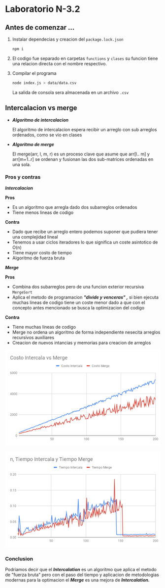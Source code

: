 # Laboratorio N-3.2

## **Antes de comenzar ...**

1. Instalar dependecias y creacion del `package.lock.json`

    ```bash
    npm i
    ```

2. El codigo fue separado en carpetas `functions` y `clases` su funcion tiene una relacion directa con el nombre respectivo.
3. Compilar el programa

    ```bash
    node index.js > data/data.csv
    ```

    La salida de consola sera almacenada en un archivo `.csv`

## Intercalacion vs merge

- ***Algoritmo de intercalacion***

    El algoritmo de intercalacion espera recibir un arreglo con sub arreglos ordenados, como se vio en clases

- ***Algoritmo de merge***

    El merge(arr, l, m, r) es un proceso clave que asume que arr[l.. m] y arr[m+1..r] se ordenan y fusionan las dos sub-matrices ordenadas en una sola.

### Pros y contras

***Intercalacion***

**Pros**

- Es un algoritmo que arregla dado dos subarreglos ordenados
- Tiene menos lineas de codigo

**Contra**

- Dado que recibe un arreglo entero podemos suponer que pudiera tener una complejidad lineal
- Tenemos a usar ciclos iteradores lo que significa un coste asintotico de O(n)
- Tiene mayor costo de tiempo
- Algoritmo de fuerza bruta

***Merge***

**Pros**

- Combina dos subarreglos pero de una funcion exterior recursiva `MergeSort`
- Aplica el metodo de programacion ***"divide y venceras" ,*** si bien ejecuta muchas lineas de codigo tiene un coste menor dado a que con el concepto antes mencionado se busca la optimizacion del codigo

**Contra**

- Tiene muchas lineas de codigo
- Merge no ordena un algoritmo de forma independiente nesecita arreglos recursivos auxiliares
- Creacion de nuevos intancias y memorias para creacion de arreglos

![Laboratorio%20N-3%202%205ba5b8d789d64c98acd5b564e51a8b57/Costo_Intercala_vs_Merge_(1).png](Laboratorio%20N-3%202%205ba5b8d789d64c98acd5b564e51a8b57/Costo_Intercala_vs_Merge_(1).png)

![Laboratorio%20N-3%202%205ba5b8d789d64c98acd5b564e51a8b57/n_Tiempo_Intercala_y_Tiempo_Merge.png](Laboratorio%20N-3%202%205ba5b8d789d64c98acd5b564e51a8b57/n_Tiempo_Intercala_y_Tiempo_Merge.png)

### Conclusion

Podriamos decir que el ***Intercalation*** es un algoritmo que aplica el metodo de "fuerza bruta" pero con el paso del tiempo y aplicacion de metodologias modernas para la optimacion el ***Merge*** es una mejora de ***Intercalation.***